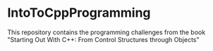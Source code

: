# IntoToCppProgramming
This repository contains the programming challenges from the book "Starting Out With C++: From Control Structures through Objects"
